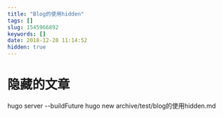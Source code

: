 ```yaml
---
title: "Blog的使用hidden"
tags: []
slug: 1545966892
keywords: []
date: 2018-12-28 11:14:52
hidden: true
---
```



# 隐藏的文章
 hugo server --buildFuture
hugo new archive/test/blog的使用hidden.md
